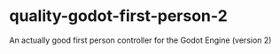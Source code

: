 # quality-godot-first-person-2
An actually good first person controller for the Godot Engine (version 2)
